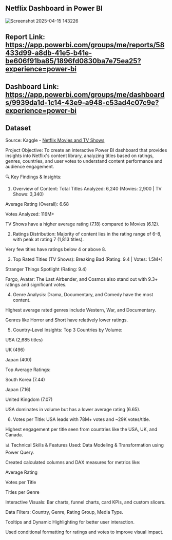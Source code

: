 ## Netflix Dashboard in Power BI

![Screenshot 2025-04-15 143226](https://github.com/user-attachments/assets/560f13e0-30cb-4308-817f-64f23819150d)



## Report Link: https://app.powerbi.com/groups/me/reports/58433d99-a8db-41e5-b41e-be606f91ba85/1896fd0830ba7e75ea25?experience=power-bi
## Dashboard Link: https://app.powerbi.com/groups/me/dashboards/9939da1d-1c14-43e9-a948-c53ad4c07c9e?experience=power-bi
## Dataset 
Source: Kaggle - [Netflix Movies and TV Shows](https://www.kaggle.com/datasets/snehaanbhawal/netflix-tv-shows-and-movie-list?resource=download)

Project Objective:
To create an interactive Power BI dashboard that provides insights into Netflix's content library, analyzing titles based on ratings, genres, countries, and user votes to understand content performance and audience engagement.

🔍 Key Findings & Insights:
1. Overview of Content:
Total Titles Analyzed: 6,240 (Movies: 2,900 | TV Shows: 3,340)

Average Rating (Overall): 6.68

Votes Analyzed: 116M+

TV Shows have a higher average rating (7.18) compared to Movies (6.12).

2. Ratings Distribution:
Majority of content lies in the rating range of 6–8, with peak at rating 7 (1,813 titles).

Very few titles have ratings below 4 or above 8.

3. Top Rated Titles (TV Shows):
Breaking Bad (Rating: 9.4 | Votes: 1.5M+)

Stranger Things Spotlight (Rating: 9.4)

Fargo, Avatar: The Last Airbender, and Cosmos also stand out with 9.3+ ratings and significant votes.

4. Genre Analysis:
Drama, Documentary, and Comedy have the most content.

Highest average rated genres include Western, War, and Documentary.

Genres like Horror and Short have relatively lower ratings.

5. Country-Level Insights:
Top 3 Countries by Volume:

USA (2,685 titles)

UK (496)

Japan (400)

Top Average Ratings:

South Korea (7.44)

Japan (7.16)

United Kingdom (7.07)

USA dominates in volume but has a lower average rating (6.65).

6. Votes per Title:
USA leads with 78M+ votes and ~29K votes/title.

Highest engagement per title seen from countries like the USA, UK, and Canada.

📊 Technical Skills & Features Used:
Data Modeling & Transformation using Power Query.

Created calculated columns and DAX measures for metrics like:

Average Rating

Votes per Title

Titles per Genre

Interactive Visuals: Bar charts, funnel charts, card KPIs, and custom slicers.

Data Filters: Country, Genre, Rating Group, Media Type.

Tooltips and Dynamic Highlighting for better user interaction.

Used conditional formatting for ratings and votes to improve visual impact.



